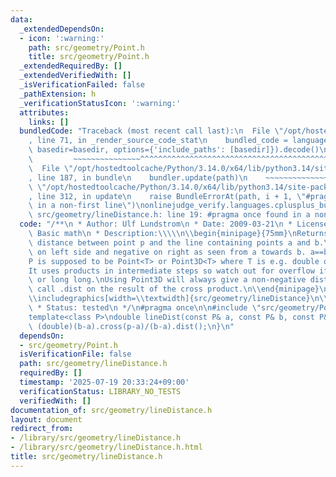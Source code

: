 ```yaml
---
data:
  _extendedDependsOn:
  - icon: ':warning:'
    path: src/geometry/Point.h
    title: src/geometry/Point.h
  _extendedRequiredBy: []
  _extendedVerifiedWith: []
  _isVerificationFailed: false
  _pathExtension: h
  _verificationStatusIcon: ':warning:'
  attributes:
    links: []
  bundledCode: "Traceback (most recent call last):\n  File \"/opt/hostedtoolcache/Python/3.14.0/x64/lib/python3.14/site-packages/onlinejudge_verify/documentation/build.py\"\
    , line 71, in _render_source_code_stat\n    bundled_code = language.bundle(stat.path,\
    \ basedir=basedir, options={'include_paths': [basedir]}).decode()\n          \
    \         ~~~~~~~~~~~~~~~^^^^^^^^^^^^^^^^^^^^^^^^^^^^^^^^^^^^^^^^^^^^^^^^^^^^^^^^^^^^^^^^^^\n\
    \  File \"/opt/hostedtoolcache/Python/3.14.0/x64/lib/python3.14/site-packages/onlinejudge_verify/languages/cplusplus.py\"\
    , line 187, in bundle\n    bundler.update(path)\n    ~~~~~~~~~~~~~~^^^^^^\n  File\
    \ \"/opt/hostedtoolcache/Python/3.14.0/x64/lib/python3.14/site-packages/onlinejudge_verify/languages/cplusplus_bundle.py\"\
    , line 312, in update\n    raise BundleErrorAt(path, i + 1, \"#pragma once found\
    \ in a non-first line\")\nonlinejudge_verify.languages.cplusplus_bundle.BundleErrorAt:\
    \ src/geometry/lineDistance.h: line 19: #pragma once found in a non-first line\n"
  code: "/**\n * Author: Ulf Lundstrom\n * Date: 2009-03-21\n * License: CC0\n * Source:\
    \ Basic math\n * Description:\\\\\n\\begin{minipage}{75mm}\nReturns the signed\
    \ distance between point p and the line containing points a and b.\nPositive value\
    \ on left side and negative on right as seen from a towards b. a==b gives nan.\n\
    P is supposed to be Point<T> or Point3D<T> where T is e.g. double or long long.\n\
    It uses products in intermediate steps so watch out for overflow if using int\
    \ or long long.\nUsing Point3D will always give a non-negative distance. For Point3D,\
    \ call .dist on the result of the cross product.\n\\end{minipage}\n\\begin{minipage}{15mm}\n\
    \\includegraphics[width=\\textwidth]{src/geometry/lineDistance}\n\\end{minipage}\n\
    \ * Status: tested\n */\n#pragma once\n\n#include \"src/geometry/Point.h\"\n\n\
    template<class P>\ndouble lineDist(const P& a, const P& b, const P& p) {\n\treturn\
    \ (double)(b-a).cross(p-a)/(b-a).dist();\n}\n"
  dependsOn:
  - src/geometry/Point.h
  isVerificationFile: false
  path: src/geometry/lineDistance.h
  requiredBy: []
  timestamp: '2025-07-19 20:33:24+09:00'
  verificationStatus: LIBRARY_NO_TESTS
  verifiedWith: []
documentation_of: src/geometry/lineDistance.h
layout: document
redirect_from:
- /library/src/geometry/lineDistance.h
- /library/src/geometry/lineDistance.h.html
title: src/geometry/lineDistance.h
---
```

